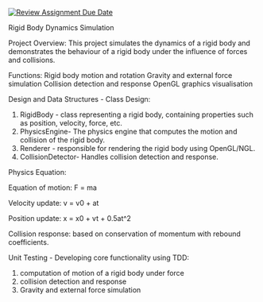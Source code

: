[![Review Assignment Due Date](https://classroom.github.com/assets/deadline-readme-button-22041afd0340ce965d47ae6ef1cefeee28c7c493a6346c4f15d667ab976d596c.svg)](https://classroom.github.com/a/RM1pL2Qm)

Rigid Body Dynamics Simulation

Project Overview:
This project simulates the dynamics of a rigid body and demonstrates the behaviour of a rigid body under the influence of forces and collisions.

Functions:
Rigid body motion and rotation
Gravity and external force simulation
Collision detection and response
OpenGL graphics visualisation

Design and Data Structures - Class Design:
1. RigidBody - class representing a rigid body, containing properties such as position, velocity, force, etc.
2. PhysicsEngine- The physics engine that computes the motion and collision of the rigid body.
3. Renderer - responsible for rendering the rigid body using OpenGL/NGL.
4. CollisionDetector- Handles collision detection and response.

Physics Equation:

Equation of motion: F = ma

Velocity update: v = v0 + at

Position update: x = x0 + vt + 0.5at^2

Collision response: based on conservation of momentum with rebound coefficients.

 Unit Testing - Developing core functionality using TDD:
1. computation of motion of a rigid body under force
2. collision detection and response
3. Gravity and external force simulation
